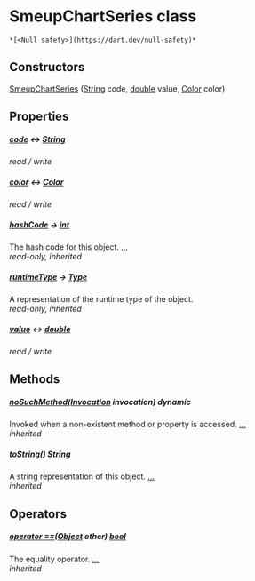 


# SmeupChartSeries class






    *[<Null safety>](https://dart.dev/null-safety)*






## Constructors

[SmeupChartSeries](../smeup_models_widgets_smeup_chart_series/SmeupChartSeries/SmeupChartSeries.md) ([String](https://api.flutter.dev/flutter/dart-core/String-class.html) code, [double](https://api.flutter.dev/flutter/dart-core/double-class.html) value, [Color](https://pub.dev/documentation/charts_common/0.12.0/common/Color-class.html) color)

    


## Properties

##### [code](../smeup_models_widgets_smeup_chart_series/SmeupChartSeries/code.md) &#8596; [String](https://api.flutter.dev/flutter/dart-core/String-class.html)



   
_read / write_



##### [color](../smeup_models_widgets_smeup_chart_series/SmeupChartSeries/color.md) &#8596; [Color](https://pub.dev/documentation/charts_common/0.12.0/common/Color-class.html)



   
_read / write_



##### [hashCode](https://api.flutter.dev/flutter/dart-core/Object/hashCode.html) &#8594; [int](https://api.flutter.dev/flutter/dart-core/int-class.html)



The hash code for this object. [...](https://api.flutter.dev/flutter/dart-core/Object/hashCode.html)  
_read-only, inherited_



##### [runtimeType](https://api.flutter.dev/flutter/dart-core/Object/runtimeType.html) &#8594; [Type](https://api.flutter.dev/flutter/dart-core/Type-class.html)



A representation of the runtime type of the object.   
_read-only, inherited_



##### [value](../smeup_models_widgets_smeup_chart_series/SmeupChartSeries/value.md) &#8596; [double](https://api.flutter.dev/flutter/dart-core/double-class.html)



   
_read / write_




## Methods

##### [noSuchMethod](https://api.flutter.dev/flutter/dart-core/Object/noSuchMethod.html)([Invocation](https://api.flutter.dev/flutter/dart-core/Invocation-class.html) invocation) dynamic



Invoked when a non-existent method or property is accessed. [...](https://api.flutter.dev/flutter/dart-core/Object/noSuchMethod.html)  
_inherited_



##### [toString](https://api.flutter.dev/flutter/dart-core/Object/toString.html)() [String](https://api.flutter.dev/flutter/dart-core/String-class.html)



A string representation of this object. [...](https://api.flutter.dev/flutter/dart-core/Object/toString.html)  
_inherited_




## Operators

##### [operator ==](https://api.flutter.dev/flutter/dart-core/Object/operator_equals.html)([Object](https://api.flutter.dev/flutter/dart-core/Object-class.html) other) [bool](https://api.flutter.dev/flutter/dart-core/bool-class.html)



The equality operator. [...](https://api.flutter.dev/flutter/dart-core/Object/operator_equals.html)  
_inherited_











